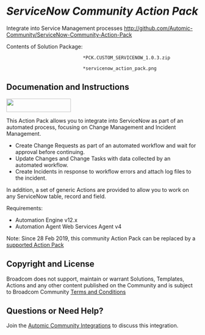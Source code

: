 *ServiceNow Community Action Pack*
=============


Integrate into Service Management processes
http://github.com/Automic-Community/ServiceNow-Community-Action-Pack

<!-- List of attached files -->
Contents of Solution Package:

						
								*PCK.CUSTOM_SERVICENOW_1.0.3.zip
								
								*servicenow_action_pack.png
								
						


Documenation and Instructions
---

<p><img style="width: 169px;" src="https://4232ede8026b4f991cb1-5ae67ba1cd4fb41880d908fe138fa0c3.ssl.cf1.rackcdn.com/images/logos/ServiceNow_logo.png" alt="" height="35" /></p>
<p>This Action Pack allows you to integrate into ServiceNow as part of an automated process, focusing on Change Management and Incident Management.</p>
<ul>
<li>Create Change Requests as part of an automated workflow and wait for approval before continuing.</li>
<li>Update Changes and Change Tasks with data collected by an automated workflow.</li>
<li>Create Incidents in response to workflow errors and attach log files to the incident.</li>
</ul>
<p>In addition, a set of generic Actions are provided to allow you to work on any ServiceNow table, record and field.</p>
<p>Requirements:</p>
<ul>
<li>Automation Engine v12.x</li>
<li>Automation Agent Web Services Agent v4</li>
</ul>
<p>Note: Since 28 Feb 2019, this community Action Pack can be replaced by a <a href="https://marketplace.automic.com/details/servicenow-action-pack" target="_blank">supported Action Pack</a></p>

Copyright and License
---

Broadcom does not support, maintain or warrant Solutions, Templates, Actions and any other content published on the Community and is subject to Broadcom Community [Terms and Conditions](https://community.broadcom.com/termsandconditions)


Questions or Need Help? 
---
Join the [Automic Community Integrations](https://community.broadcom.com/communities/community-home?CommunityKey=83e49dd4-b93e-464a-a343-2bb1e51c13ec) to discuss this integration.
